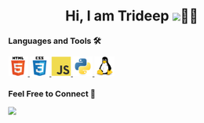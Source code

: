 <h1 align="center">Hi, I am Trideep <img src="https://raw.githubusercontent.com/MartinHeinz/MartinHeinz/master/wave.gif" width="30px">👨‍💻</h1>

<h3 align="left">Languages and Tools 🛠️</h3>
<p align="left"> 
  <a href="https://www.w3.org/html/" target="_blank"> <img src="https://raw.githubusercontent.com/devicons/devicon/master/icons/html5/html5-original-wordmark.svg"      alt="html5" width="40" height="40"/> </a> 
  <a href="https://www.w3schools.com/css/" target="_blank"> 
    <img src="https://raw.githubusercontent.com/devicons/devicon/master/icons/css3/css3-original-wordmark.svg" alt="css3" width="40" height="40"/> </a>
  <a href="https://developer.mozilla.org/en-US/docs/Web/JavaScript" target="_blank"> 
     <img src="https://raw.githubusercontent.com/devicons/devicon/master/icons/javascript/javascript-original.svg" alt="javascript" width="40" height="40"/> </a>
  <a href="https://www.python.org" target="_blank"> <img src="https://raw.githubusercontent.com/devicons/devicon/master/icons/python/python-original.svg"                alt="python" width="40" height="40"/> </a>
  <a href="https://www.linux.org/" target="_blank"> <img src="https://raw.githubusercontent.com/devicons/devicon/master/icons/linux/linux-original.svg" alt="linux"      width="40" height="40"/> </a> 
</p>
<h3>Feel Free to Connect 💬 </h3>
<a href="https://twitter.com/tr1deep" target="_blank"> <img src="https://img.icons8.com/color/48/000000/twitter--v2.png" /> </a>


<!---
tr1deep/tr1deep is a ✨ special ✨ repository because its `README.md` (this file) appears on your GitHub profile.
You can click the Preview link to take a look at your changes.
--->
